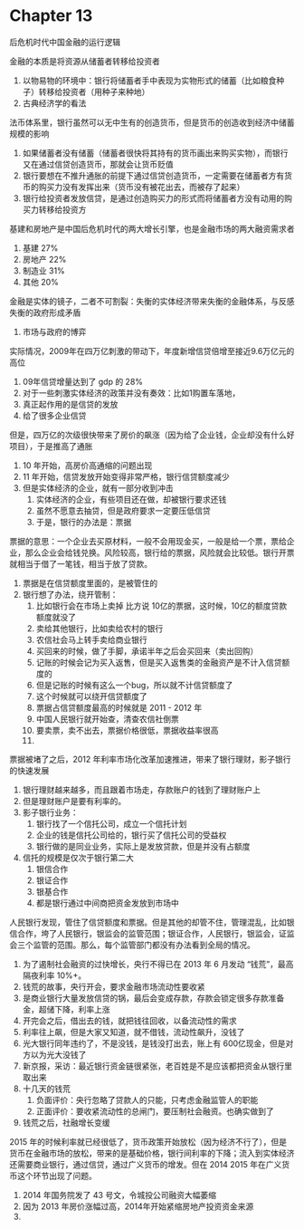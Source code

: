 # Chapter 13

后危机时代中国金融的运行逻辑

金融的本质是将资源从储蓄者转移给投资者
1. 以物易物的环境中：银行将储蓄者手中表现为实物形式的储蓄（比如粮食种子）转移给投资者（用种子来种地）
2. 古典经济学的看法

法币体系里，银行虽然可以无中生有的创造货币，但是货币的创造收到经济中储蓄规模的影响
1. 如果储蓄者没有储蓄（储蓄者很快将其持有的货币画出来购买实物），而银行又在通过信贷创造货币，那就会让货币贬值
2. 银行要想在不推升通胀的前提下通过信贷创造货币，一定需要在储蓄者方有货币的购买力没有发挥出来（货币没有被花出去，而被存了起来）
3. 银行给投资者发放信贷，是通过创造购买力的形式而将储蓄者方没有动用的购买力转移给投资方

基建和房地产是中国后危机时代的两大增长引擎，也是金融市场的两大融资需求者
1. 基建 27%
2. 房地产 22%
3. 制造业 31%
4. 其他 20%     

金融是实体的镜子，二者不可割裂：失衡的实体经济带来失衡的金融体系，与反感失衡的政府形成矛盾
1. 市场与政府的博弈

实际情况，2009年在四万亿刺激的带动下，年度新增信贷倍增至接近9.6万亿元的高位
1. 09年信贷增量达到了 gdp 的 28%
2. 对于一些刺激实体经济的政策并没有奏效：比如1购置车落地，
3. 真正起作用的是信贷的发放
4. 给了很多企业信贷

但是，四万亿的次级很快带来了房价的飙涨（因为给了企业钱，企业却没有什么好项目），于是推高了通胀
1. 10 年开始，高房价高通缩的问题出现
2. 11 年开始，信贷发放开始变得非常严格，银行信贷额度减少
3. 但是实体经济的企业，就有一部分收到冲击
    1. 实体经济的企业，有些项目还在做，却被银行要求还钱
    2. 虽然不愿意去抽贷，但是政府要求一定要压低信贷
    3. 于是，银行的办法是：票据

票据的意思：一个企业去买原材料，一般不会用现金买，一般是给一个票，票给企业，那么企业会给钱兑换。风险较高，银行给的票据，风险就会比较低。银行开票就相当于借了一笔钱，相当于放了贷款。
1. 票据是在信贷额度里面的，是被管住的
2. 银行想了办法，绕开管制：
    1. 比如银行会在市场上卖掉 比方说 10亿的票据，这时候，10亿的额度贷款额度就没了
    2. 卖给其他银行，比如卖给农村的银行
    3. 农信社会马上转手卖给商业银行
    4. 买回来的时候，做了手脚，承诺半年之后会买回来（卖出回购）
    5. 记账的时候会记为买入返售，但是买入返售类的金融资产是不计入信贷额度的
    6. 但是记账的时候有这么一个bug，所以就不计信贷额度了
    7. 这个时候就可以绕开信贷额度了
    8. 票据占信贷额度最高的时候就是 2011 - 2012 年
    9. 中国人民银行就开始查，清查农信社倒票
    10. 要卖票，卖不出去，票据价格很低，票据收益率很高
    11. 

票据被堵了之后，2012 年利率市场化改革加速推进，带来了银行理财，影子银行的快速发展
1. 银行理财越来越多，而且跟着市场走，存款账户的钱到了理财账户上
2. 但是理财账户是要有利率的。
3. 影子银行业务：
    1. 银行找了一个信托公司，成立一个信托计划
    2. 企业的钱是信托公司给的，银行买了信托公司的受益权
    3. 银行做的是同业业务，实际上是发放贷款，但是并没有占额度
4. 信托的规模是仅次于银行第二大
    1. 银信合作
    2. 银证合作
    3. 银基合作
    4. 都是银行通过中间商把资金发放到市场中

人民银行发现，管住了信贷额度和票据。但是其他的却管不住，管理混乱，比如银信合作，垮了人民银行，银监会的监管范围；银证合作，人民银行，银监会，证监会三个监管的范围。那么，每个监管部门都没有办法看到全局的情况。
1. 为了遏制社会融资的过快增长，央行不得已在 2013 年 6 月发动 “钱荒”，最高隔夜利率 10%+。
2. 钱荒的故事，央行开会，要求金融市场流动性要收紧
3. 是商业银行大量发放信贷的锅，最后会变成存款，存款会锁定很多存款准备金，超储下降，利率上涨
4. 开完会之后，借出去的钱，就把钱往回收，以备流动性的需求
5. 利率往上飙，但是大家又知道，就不借钱，流动性飙升，没钱了
6. 光大银行同年违约了，不是没钱，是钱没打出去，账上有 600亿现金，但是对方以为光大没钱了
7. 新京报，采访：最近银行资金链很紧张，老百姓是不是应该都把资金从银行里取出来
8. 十几天的钱荒
    1. 负面评价：央行忽略了贷款人的只能，只考虑金融监管人的职能
    2. 正面评价：要收紧流动性的总闸门，要压制社会融资。也确实做到了
9. 钱荒之后，社融增长变缓

2015 年的时候利率就已经很低了，货币政策开始放松（因为经济不行了），但是货币在金融市场的放松，带来的是基础价格，银行间利率的下降；流入到实体经济还需要商业银行，通过信贷，通过广义货币的增发。但在 2014 2015 年在广义货币这个环节出现了问题。
1. 2014 年国务院发了 43 号文，令城投公司融资大幅萎缩
2. 因为 2013 年房价涨幅过高，2014年开始紧缩房地产投资资金来源
3. 



